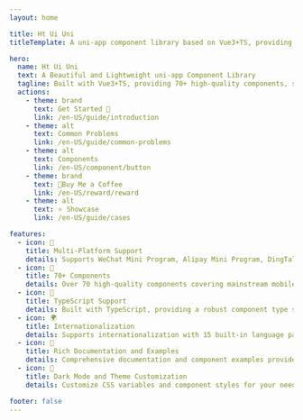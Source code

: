 ```yaml
---
layout: home

title: Ht Ui Uni
titleTemplate: A uni-app component library based on Vue3+TS, providing 70+ high-quality components, supporting dark mode, internationalization, and custom themes.

hero:
  name: Ht Ui Uni
  text: A Beautiful and Lightweight uni-app Component Library
  tagline: Built with Vue3+TS, providing 70+ high-quality components, supporting dark mode, internationalization, and custom themes.
  actions:
    - theme: brand
      text: Get Started 🚀
      link: /en-US/guide/introduction
    - theme: alt
      text: Common Problems
      link: /en-US/guide/common-problems
    - theme: alt
      text: Components
      link: /en-US/component/button
    - theme: brand
      text: 🥤Buy Me a Coffee
      link: /en-US/reward/reward
    - theme: alt
      text: ⭐ Showcase
      link: /en-US/guide/cases

features:
  - icon: 🎯
    title: Multi-Platform Support
    details: Supports WeChat Mini Program, Alipay Mini Program, DingTalk Mini Program, H5, APP, and more platforms.
  - icon: 🚀
    title: 70+ Components
    details: Over 70 high-quality components covering mainstream mobile scenarios.
  - icon: 💪
    title: TypeScript Support
    details: Built with TypeScript, providing a robust component type system.
  - icon: 🌍
    title: Internationalization
    details: Supports internationalization with 15 built-in language packs.
  - icon: 📖
    title: Rich Documentation and Examples
    details: Comprehensive documentation and component examples provide stable support for developers.
  - icon: 🍭
    title: Dark Mode and Theme Customization
    details: Customize CSS variables and component styles for your needs.

footer: false
---
```

